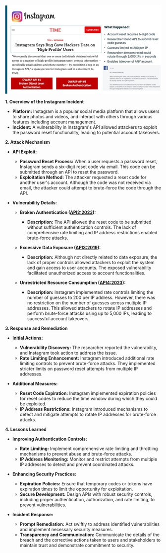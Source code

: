 ![](/API%20Security%20Fundamentals/images/5a658e1-8fba-58c-0fc-7e510eb2daa3_Instagram.jpg)

**1. Overview of the Instagram Incident**

- **Platform:** Instagram is a popular social media platform that allows users to share photos and videos, and interact with others through various features including account management.
- **Incident:** A vulnerability in Instagram's API allowed attackers to exploit the password reset functionality, leading to potential account takeovers.

**2. Attack Mechanism**

- **API Exploit:**
  - **Password Reset Process:** When a user requests a password reset, Instagram sends a six-digit reset code via email. This code can be submitted through an API to reset the password.
  - **Exploitation Method:** The attacker requested a reset code for another user's account. Although the code was not received via email, the attacker could attempt to brute-force the code through the API.

- **Vulnerability Details:**
  - **Broken Authentication ([API2:2023](https://owasp.org/API-Security/editions/2023/en/0xa2-broken-authentication/)):**
    - **Description:** The API allowed the reset code to be submitted without sufficient authentication controls. The lack of comprehensive rate limiting and IP address restrictions enabled brute-force attacks.

  - **Excessive Data Exposure ([API3:2019](https://owasp.org/API-Security/editions/2019/en/0xa3-excessive-data-exposure/)):**
    - **Description:** Although not directly related to data exposure, the lack of proper controls allowed attackers to exploit the system and gain access to user accounts. The exposed vulnerability facilitated unauthorized access to account functionalities.

  - **Unrestricted Resource Consumption ([API4:2023](https://owasp.org/API-Security/editions/2023/en/0xa4-unrestricted-resource-consumption/)):**
    - **Description:** Instagram implemented rate controls limiting the number of guesses to 200 per IP address. However, there was no restriction on the number of guesses across multiple IP addresses. This allowed attackers to rotate IP addresses and perform brute-force attacks using up to 5,000 IPs, leading to successful account takeovers.

**3. Response and Remediation**

- **Initial Actions:**
  - **Vulnerability Discovery:** The researcher reported the vulnerability, and Instagram took action to address the issue.
  - **Rate Limiting Enhancement:** Instagram introduced additional rate limiting controls to prevent brute-force attacks. They implemented stricter limits on password reset attempts from multiple IP addresses.

- **Additional Measures:**
  - **Reset Code Expiration:** Instagram implemented expiration policies for reset codes to reduce the time window during which they could be exploited.
  - **IP Address Restrictions:** Instagram introduced mechanisms to detect and mitigate attempts to rotate IP addresses for brute-force attacks.

**4. Lessons Learned**

- **Improving Authentication Controls:**
  - **Rate Limiting:** Implement comprehensive rate limiting and throttling mechanisms to prevent abuse and brute-force attacks.
  - **IP Address Monitoring:** Monitor and restrict attempts from multiple IP addresses to detect and prevent coordinated attacks.

- **Enhancing Security Practices:**
  - **Expiration Policies:** Ensure that temporary codes or tokens have expiration times to limit the opportunity for exploitation.
  - **Secure Development:** Design APIs with robust security controls, including proper authentication, authorization, and rate limiting, to prevent vulnerabilities.

- **Incident Response:**
  - **Prompt Remediation:** Act swiftly to address identified vulnerabilities and implement necessary security measures.
  - **Transparency and Communication:** Communicate the details of the breach and the corrective actions taken to users and stakeholders to maintain trust and demonstrate commitment to security.
